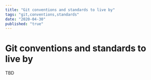 ```yaml
---
title: "Git conventions and standards to live by"
tags: "git,conventions,standards"
date: "2020-04-30"
published: "true"
---
```


# Git conventions and standards to live by

TBD
